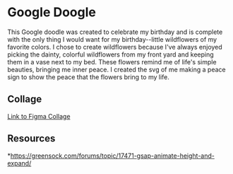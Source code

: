 # Google Doogle
This Google doodle was created to celebrate my birthday and is complete with the only thing I would want for my birthday--little wildflowers of my favorite colors. I chose to create wildflowers because I've always enjoyed picking the dainty, colorful wildflowers from my front yard and keeping them in a vase next to my bed. These flowers remind me of life's simple beauties, bringing me inner peace. I created the svg of me making a peace sign to show the peace that the flowers bring to my life. 

## Collage
[Link to Figma Collage](https://www.figma.com/file/tKJwSpjpFo607ueGQU8d9s/Google-Doodle?node-id=0%3A1)


## Resources 
<!-- !!!!!!!!!! -->
*https://greensock.com/forums/topic/17471-gsap-animate-height-and-expand/
